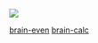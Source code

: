 <a href="https://codeclimate.com/github/tusia95/frontend-project-lvl1/maintainability"><img src="https://api.codeclimate.com/v1/badges/41d3a00f3699528e9207/maintainability" /></a>

[brain-even](https://asciinema.org/a/yFUTNpri0YMe5TaZDWSsJSJqu)
[brain-calc](  https://asciinema.org/a/YwKO8VEsfPccOJ3xLXPIkzY7j)
